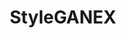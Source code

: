 ---
title: StyleGANEX
sdk: gradio
emoji: 🐨
colorFrom: pink
colorTo: yellow
sdk_version: 3.4
app_file: app.py
pinned: false
---